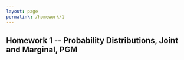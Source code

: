 ```yaml
---
layout: page
permalink: /homework/1
---
```

## Homework 1 -- Probability Distributions, Joint and Marginal, PGM
